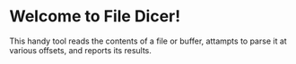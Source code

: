 # Welcome to File Dicer!

This handy tool reads the contents of a file or buffer, attampts to parse
it at various offsets, and reports its results.
